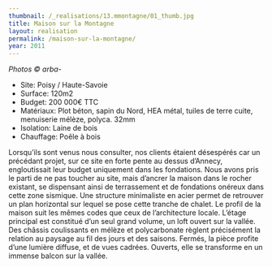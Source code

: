 ```yaml
---
thumbnail: /_realisations/13.mmontagne/01_thumb.jpg
title: Maison sur la Montagne
layout: realisation
permalink: /maison-sur-la-montagne/
year: 2011
---
```


<i>Photos © arba-</i>

  * Site: Poisy / Haute-Savoie
  * Surface: 120m2
  * Budget: 200 000€ TTC
  * Matériaux: Plot béton, sapin du Nord, HEA métal, tuiles de terre cuite, menuiserie mélèze, polyca. 32mm
  * Isolation: Laine de bois
  * Chauffage: Poêle à bois

Lorsqu’ils sont venus nous consulter, nos clients étaient désespérés car un précédant projet, sur ce site en forte pente au dessus d’Annecy, engloutissait leur budget uniquement dans les fondations.
Nous avons pris le parti de ne pas toucher au site, mais d’ancrer la maison dans le rocher existant, se dispensant ainsi de  terrassement et de fondations onéreux dans cette zone sismique.
Une structure minimaliste en acier permet de retrouver un plan horizontal sur lequel se pose cette tranche de chalet. 
Le profil de la maison suit les mêmes codes que ceux de l’architecture locale. L’étage principal est constitué d’un seul grand volume, un loft ouvert sur la vallée.
Des châssis coulissants en mélèze et polycarbonate règlent précisément la relation au paysage au fil des jours et des saisons. Fermés, la pièce profite d’une lumière  diffuse, et de vues cadrées. Ouverts, elle se transforme en un immense balcon sur la vallée.